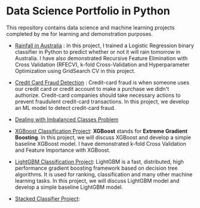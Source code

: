 # **Data Science Portfolio in Python**

This repository contains data science and machine learning projects completed by me for learning and demonstration purposes.



- [Rainfall in Australia](https://github.com/pb111/Data-Science-Portfolio-in-Python/blob/master/Rainfall_in_Australia.ipynb) : In this project, I trained a Logistic Regression binary classifier in Python to predict whether or not it will rain tomorrow in Australia. I have also demonstrated Recursive Feature Elimination with Cross Validation (RFECV), k-fold  Cross-Validation and Hyperparameter Optimization using GridSearch CV in this project.


- [Credit Card Fraud Detection](https://github.com/pb111/Data-Science-Portfolio-in-Python/blob/master/Credit_Card_Fraud_Detection.ipynb) : Credit-card fraud is when someone uses our credit card or credit account to make a purchase we didn't authorize. Credit-card companies should take necessary actions to prevent fraudulent credit-card transactions. In this project, we develop an ML model to detect credit-card fraud.


- [Dealing with Imbalanced Classes Problem](https://github.com/pb111/Data-Science-Portfolio-in-Python/blob/master/Dealing_with_imbalanced_classes_problem.ipynb)


- [XGBoost Classification Project](https://github.com/pb111/Data-Science-Portfolio-in-Python/blob/master/XGBoost_Classification_Project.ipynb): **XGBoost** stands for **Extreme Gradient Boosting**. In this project, we will discuss XGBoost and develop a simple baseline XGBoost model. I have demonstrated k-fold Cross Validation and Feature Importance with XGBoost.


- [LightGBM Classification Project](https://github.com/pb111/Data-Science-Portfolio-in-Python/blob/master/LightGBM_Classification_Project.ipynb): LightGBM is a fast, distributed, high performance gradient boosting framework based on decision tree algorithms. It is used for ranking, classification and many other machine learning tasks. In this project, we will discuss LightGBM model and develop a simple baseline LightGBM model.


- [Stacked Classifier Project](https://github.com/pb111/Data-Science-Portfolio-in-Python/blob/master/Stacked_Classifier_Project.ipynb): 


